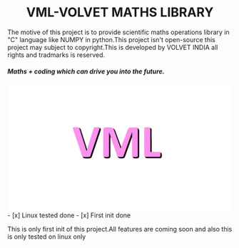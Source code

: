 
<h1 align='center'>VML-VOLVET MATHS LIBRARY</h1>
The motive of this project is to provide scientific maths operations library in "C" language like NUMPY in python.This project isn't open-source this project may subject to copyright.This is developed by VOLVET INDIA all rights and tradmarks is reserved.<br/>
<h5>Maths + coding which can drive you into the future.</h5>
<img alt='logo' align='center' src='images/matrix.gif'/>
- [x] Linux tested done
- [x] First init done
<p>This is only first init of this project.All features are coming soon and also this is only tested on linux only</p>